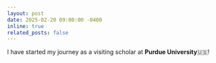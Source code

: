 ```yaml
---
layout: post
date: 2025-02-20 09:00:00 -0400
inline: true
related_posts: false
---
```


I have started my journey as a visiting scholar at <strong>Purdue University</strong>🇺🇸!
